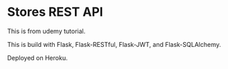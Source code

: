 # Stores REST API

This is from udemy tutorial.

This is build with Flask, Flask-RESTful, Flask-JWT, and Flask-SQLAlchemy.

Deployed on Heroku.
